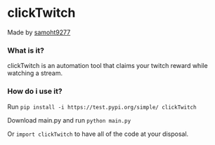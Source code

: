 # clickTwitch
Made by [samoht9277](https://github.com/samoht9277)

### What is it?
clickTwitch is an automation tool that claims your twitch reward while watching a stream.

### How do i use it?
Run `pip install -i https://test.pypi.org/simple/ clickTwitch`

Download main.py and run `python main.py`

Or `import clickTwitch` to have all of the code at your disposal.
